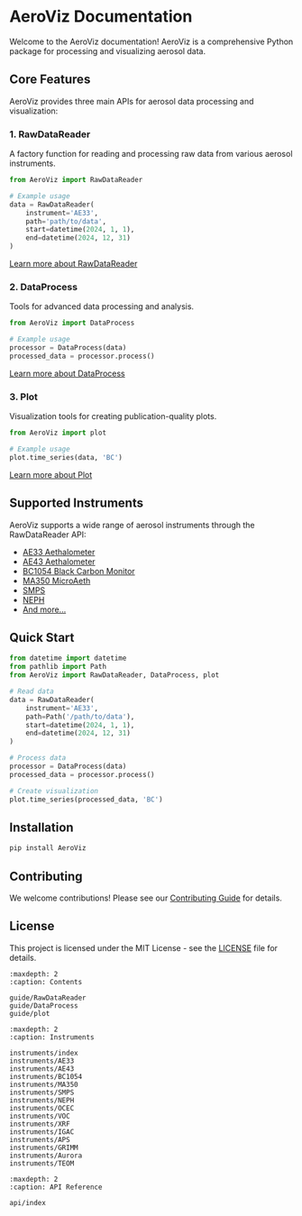 # AeroViz Documentation

Welcome to the AeroViz documentation! AeroViz is a comprehensive Python package for processing and visualizing aerosol
data.

## Core Features

AeroViz provides three main APIs for aerosol data processing and visualization:

### 1. RawDataReader

A factory function for reading and processing raw data from various aerosol instruments.

```python
from AeroViz import RawDataReader

# Example usage
data = RawDataReader(
    instrument='AE33',
    path='path/to/data',
    start=datetime(2024, 1, 1),
    end=datetime(2024, 12, 31)
)
```

[Learn more about RawDataReader](guide/RawDataReader.md)

### 2. DataProcess

Tools for advanced data processing and analysis.

```python
from AeroViz import DataProcess

# Example usage
processor = DataProcess(data)
processed_data = processor.process()
```

[Learn more about DataProcess](guide/DataProcess.md)

### 3. Plot

Visualization tools for creating publication-quality plots.

```python
from AeroViz import plot

# Example usage
plot.time_series(data, 'BC')
```

[Learn more about Plot](guide/plot.md)

## Supported Instruments

AeroViz supports a wide range of aerosol instruments through the RawDataReader API:

- [AE33 Aethalometer](instruments/AE33.md)
- [AE43 Aethalometer](instruments/AE43.md)
- [BC1054 Black Carbon Monitor](instruments/BC1054.md)
- [MA350 MicroAeth](instruments/MA350.md)
- [SMPS](instruments/SMPS.md)
- [NEPH](instruments/NEPH.md)
- [And more...](instruments/index.md)

## Quick Start

```python
from datetime import datetime
from pathlib import Path
from AeroViz import RawDataReader, DataProcess, plot

# Read data
data = RawDataReader(
    instrument='AE33',
    path=Path('/path/to/data'),
    start=datetime(2024, 1, 1),
    end=datetime(2024, 12, 31)
)

# Process data
processor = DataProcess(data)
processed_data = processor.process()

# Create visualization
plot.time_series(processed_data, 'BC')
```

## Installation

```bash
pip install AeroViz
```

## Contributing

We welcome contributions! Please see our [Contributing Guide](contributing.md) for details.

## License

This project is licensed under the MIT License - see the [LICENSE](LICENSE) file for details.

```{toctree}
:maxdepth: 2
:caption: Contents

guide/RawDataReader
guide/DataProcess
guide/plot
```

```{toctree}
:maxdepth: 2
:caption: Instruments

instruments/index
instruments/AE33
instruments/AE43
instruments/BC1054
instruments/MA350
instruments/SMPS
instruments/NEPH
instruments/OCEC
instruments/VOC
instruments/XRF
instruments/IGAC
instruments/APS
instruments/GRIMM
instruments/Aurora
instruments/TEOM
```

```{toctree}
:maxdepth: 2
:caption: API Reference

api/index
``` 